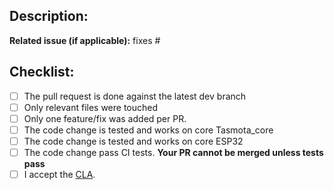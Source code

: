 ## Description:

**Related issue (if applicable):** fixes #<Tasmota issue number goes here>

## Checklist:
  - [ ] The pull request is done against the latest dev branch
  - [ ] Only relevant files were touched
  - [ ] Only one feature/fix was added per PR.
  - [ ] The code change is tested and works on core Tasmota_core
  - [ ] The code change is tested and works on core ESP32
  - [ ] The code change pass CI tests. **Your PR cannot be merged unless tests pass**
  - [ ] I accept the [CLA](https://github.com/arendst/Tasmota/blob/development/CONTRIBUTING.md#contributor-license-agreement-cla).
